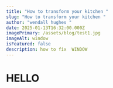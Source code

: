 ```yaml
---
title: "How to transform your kitchen "
slug: "How to transform your kitchen "
author: "wendall hughes "
date: 2025-01-13T16:32:00.000Z
imagePrimary: /assets/blog/test1.jpg
imageAlt: window
isFeatured: false
description: how to fix  WINDOW
---
```

# HELLO
